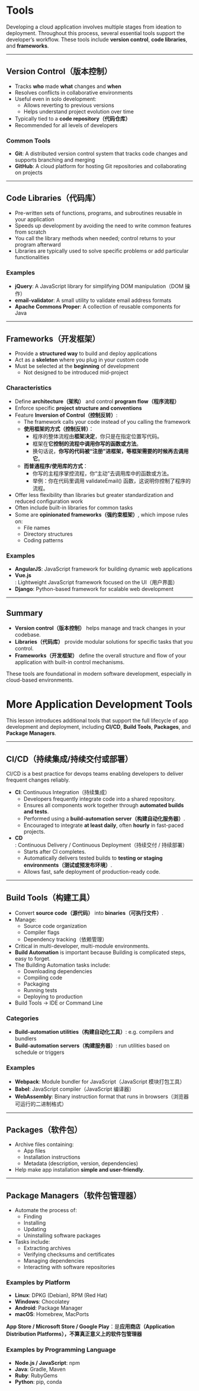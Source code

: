 # Tools

Developing a cloud application involves multiple stages from ideation to deployment. Throughout this process, several essential tools support the developer’s workflow. These tools include **version control**, **code libraries**, and **frameworks**.

---

## **Version Control（版本控制）**

- Tracks **who** made **what** changes and **when**
- Resolves conflicts in collaborative environments
- Useful even in solo development:
    - Allows reverting to previous versions
    - Helps understand project evolution over time
- Typically tied to a **code repository（代码仓库）**
- Recommended for all levels of developers

### **Common Tools**

- **Git**: A distributed version control system that tracks code changes and supports branching and merging
- **GitHub**: A cloud platform for hosting Git repositories and collaborating on projects

---

## **Code Libraries（代码库）**

- Pre-written sets of functions, programs, and subroutines reusable in your application
- Speeds up development by avoiding the need to write common features from scratch
- You call the library methods when needed; control returns to your program afterward
- Libraries are typically used to solve specific problems or add particular functionalities

### **Examples**

- **jQuery**: A JavaScript library for simplifying DOM manipulation（DOM 操作）
- **email-validator**: A small utility to validate email address formats
- **Apache Commons Proper**: A collection of reusable components for Java

---

## **Frameworks（开发框架）**

- Provide a **structured way** to build and deploy applications
- Act as a **skeleton** where you plug in your custom code
- Must be selected at the **beginning** of development
    - Not designed to be introduced mid-project

### **Characteristics**

- Define **architecture（架构）** and control **program flow（程序流程）**
- Enforce specific **project structure and conventions**
- Feature **Inversion of Control（控制反转）**:
    - The framework calls your code instead of you calling the framework
    - **使用框架的方式（控制反转）**：
        - 程序的整体流程由**框架决定**，你只是在指定位置写代码。
        - 框架在**它控制的流程中调用你写的函数或方法**。
        - 换句话说，**你写的代码被“注册”进框架，等框架需要的时候再去调用它**。
    - **而普通程序/使用库的方式**：
        - 你写的主程序掌控流程，你“主动”去调用库中的函数或方法。
        - 举例：你在代码里调用 validateEmail() 函数，这说明你控制了程序的流程。
- Offer less flexibility than libraries but greater standardization and reduced configuration work
- Often include built-in libraries for common tasks
- Some are **opinionated frameworks（强约束框架）**, which impose rules on:
    - File names
    - Directory structures
    - Coding patterns

### **Examples**

- **AngularJS**: JavaScript framework for building dynamic web applications
- **Vue.js**: Lightweight JavaScript framework focused on the UI（用户界面）
- **Django**: Python-based framework for scalable web development

---

## **Summary**

- **Version control（版本控制）** helps manage and track changes in your codebase.
- **Libraries（代码库）** provide modular solutions for specific tasks that you control.
- **Frameworks（开发框架）** define the overall structure and flow of your application with built-in control mechanisms.

These tools are foundational in modern software development, especially in cloud-based environments.

# **More Application Development Tools**

This lesson introduces additional tools that support the full lifecycle of app development and deployment, including **CI/CD**, **Build Tools**, **Packages**, and **Package Managers**.

---

## **CI/CD（持续集成/持续交付或部署）**

CI/CD is a best practice for devops teams enabling developers to deliver frequent changes reliably.

- **CI**: Continuous Integration（持续集成）
    - Developers frequently integrate code into a shared repository.
    - Ensures all components work together through **automated builds and tests**.
    - Performed using a **build-automation server（构建自动化服务器）**.
    - Encouraged to integrate **at least daily**, often **hourly** in fast-paced projects.
- **CD**: Continuous Delivery / Continuous Deployment（持续交付 / 持续部署）
    - Starts after CI completes.
    - Automatically delivers tested builds to **testing or staging environments（测试或预发布环境）**.
    - Allows fast, safe deployment of production-ready code.

---

## **Build Tools（构建工具）**

- Convert **source code（源代码）** into **binaries（可执行文件）**.
- Manage:
    - Source code organization
    - Compiler flags
    - Dependency tracking（依赖管理）
- Critical in multi-developer, multi-module environments.
- **Build Automation** is important because Building is complicated steps, easy to forget.
- The Building Automation tasks include:
    - Downloading dependencies
    - Compiling code
    - Packaging
    - Running tests
    - Deploying to production
- Build Tools → IDE or Command Line

### **Categories**

- **Build-automation utilities（构建自动化工具）**: e.g. compilers and bundlers
- **Build-automation servers（构建服务器）**: run utilities based on schedule or triggers

### **Examples**

- **Webpack**: Module bundler for JavaScript（JavaScript 模块打包工具）
- **Babel**: JavaScript compiler（JavaScript 编译器）
- **WebAssembly**: Binary instruction format that runs in browsers（浏览器可运行的二进制格式）

---

## **Packages（软件包）**

- Archive files containing:
    - App files
    - Installation instructions
    - Metadata (description, version, dependencies)
- Help make app installation **simple and user-friendly**.

---

## **Package Managers（软件包管理器）**

- Automate the process of:
    - Finding
    - Installing
    - Updating
    - Uninstalling software packages
- Tasks include:
    - Extracting archives
    - Verifying checksums and certificates
    - Managing dependencies
    - Interacting with software repositories

### **Examples by Platform**

- **Linux**: DPKG (Debian), RPM (Red Hat)
- **Windows**: Chocolatey
- **Android**: Package Manager
- **macOS**: Homebrew, MacPorts

**App Store / Microsoft Store / Google Play**：是**应用商店（Application Distribution Platforms），不算真正意义上的软件包管理器**

### **Examples by Programming Language**

- **Node.js / JavaScript**: npm
- **Java**: Gradle, Maven
- **Ruby**: RubyGems
- **Python**: pip, conda